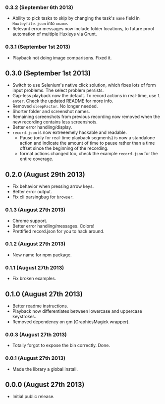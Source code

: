 ### 0.3.2 (September 6th 2013)
- Ability to pick tasks to skip by changing the task's `name` field in `Huxleyfile.json` into `xname`.
- Relevant error messages now include folder locations, to future proof automation of multiple Huxleys via Grunt.

### 0.3.1 (September 1st 2013)
- Playback not doing image comparisons. Fixed it.

## 0.3.0 (September 1st 2013)
- Switch to use Selenium's native click solution, which fixes lots of form input problems. The select problem persists.
- Gap-less playback now the default. To record actions in real-time, use `l` `enter`. Check the updated README for more info.
- Removed `sleepFactor`. No longer needed.
- Shorter folder and screenshot names.
- Remaining screenshots from previous recording now removed when the new recording contains less screenshots.
- Better error handling/display.
- `record.json` is now extreeemely hackable and readable.
    - Pause (only for real-time playback segments) is now a standalone action and indicate the amount of time to pause rather than a time offset since the beginning of the recording.
    - format actions changed too, check the example `record.json` for the entire coverage.

## 0.2.0 (August 29th 2013)
- Fix behavior when pressing arrow keys.
- Better error output.
- Fix cli parsingbug  for `browser`.

### 0.1.3 (August 27th 2013)
- Chrome support.
- Better error handling/messages. Colors!
- Prettified record.json for you to hack around.

### 0.1.2 (August 27th 2013)
- New name for npm package.

### 0.1.1 (August 27th 2013)
- Fix broken examples.

## 0.1.0 (August 27th 2013)
- Better readme instructions.
- Playback now differentiates between lowercase and uppercase keystrokes.
- Removed dependency on gm (GraphicsMagick wrapper).

### 0.0.3 (August 27th 2013)
- Totally forgot to expose the bin correctly. Done.

### 0.0.1 (August 27th 2013)
- Made the library a global install.

## 0.0.0 (August 27th 2013)
- Initial public release.
